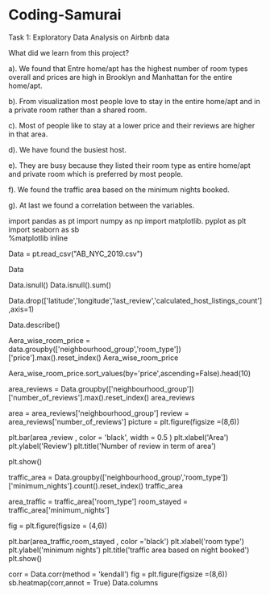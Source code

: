 # Coding-Samurai
Task 1: Exploratory Data Analysis on Airbnb data  

What did we learn from this project?

a). We found that Entre home/apt has the highest number of room types overall and prices are high in Brooklyn and Manhattan for the entire home/apt.

b). From visualization most people love to stay in the entire home/apt and in a private room rather than a shared room.

c). Most of people like to stay at a lower price and their reviews are higher in that area.

d). We have found the busiest host.

e). They are busy because they listed their room type as entire home/apt and private room which is preferred by most people.

f). We found the traffic area based on the minimum nights booked.

g). At last we found a correlation between the variables.

import pandas as pt
import numpy as np
import matplotlib. pyplot as plt  
import seaborn as sb         
%matplotlib inline  

Data = pt.read_csv("AB_NYC_2019.csv")

Data

Data.isnull()
Data.isnull().sum()

Data.drop(['latitude','longitude','last_review','calculated_host_listings_count'],axis=1)

Data.describe()

Aera_wise_room_price = data.groupby(['neighbourhood_group','room_type'])['price'].max().reset_index()
Aera_wise_room_price 

Aera_wise_room_price.sort_values(by='price',ascending=False).head(10)

area_reviews = Data.groupby(['neighbourhood_group'])['number_of_reviews'].max().reset_index()
area_reviews

area = area_reviews['neighbourhood_group']
review = area_reviews['number_of_reviews']
picture = plt.figure(figsize =(8,6))

plt.bar(area ,review , color = 'black', width = 0.5 )
plt.xlabel('Area')
plt.ylabel('Review')
plt.title('Number of review in term of area')

plt.show()

traffic_area = Data.groupby(['neighbourhood_group','room_type'])['minimum_nights'].count().reset_index()
traffic_area

area_traffic = traffic_area['room_type']
room_stayed = traffic_area['minimum_nights']

fig = plt.figure(figsize = (4,6))

plt.bar(area_traffic,room_stayed , color ='black')
plt.xlabel('room type')
plt.ylabel('minimum nights')
plt.title('traffic area based on night booked')
plt.show()

corr = Data.corr(method = 'kendall')
fig = plt.figure(figsize =(8,6))
sb.heatmap(corr,annot = True)
Data.columns
